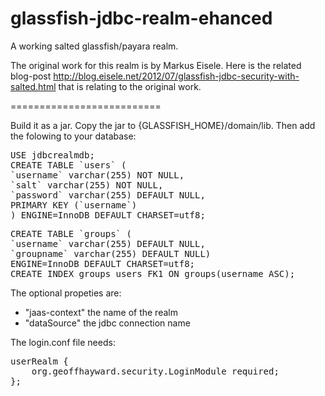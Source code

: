 glassfish-jdbc-realm-ehanced
============================
A working salted glassfish/payara realm.

The original work for this realm is by Markus Eisele. Here is the related blog-post 
http://blog.eisele.net/2012/07/glassfish-jdbc-security-with-salted.html that is relating to the original work.

==========================

Build it as a jar. Copy the jar to {GLASSFISH_HOME}/domain/lib. Then add the folowing to your database:
<pre>
USE jdbcrealmdb;
CREATE TABLE `users` (
`username` varchar(255) NOT NULL,
`salt` varchar(255) NOT NULL,
`password` varchar(255) DEFAULT NULL,
PRIMARY KEY (`username`)
) ENGINE=InnoDB DEFAULT CHARSET=utf8;
</pre>

<pre>
CREATE TABLE `groups` (
`username` varchar(255) DEFAULT NULL,
`groupname` varchar(255) DEFAULT NULL)
ENGINE=InnoDB DEFAULT CHARSET=utf8; 
CREATE INDEX groups_users_FK1 ON groups(username ASC);
</pre>
The optional propeties are:
* "jaas-context" the name of the realm
* "dataSource" the jdbc connection name

The login.conf file needs:
<pre>
userRealm {
	org.geoffhayward.security.LoginModule required;
};
</pre>
